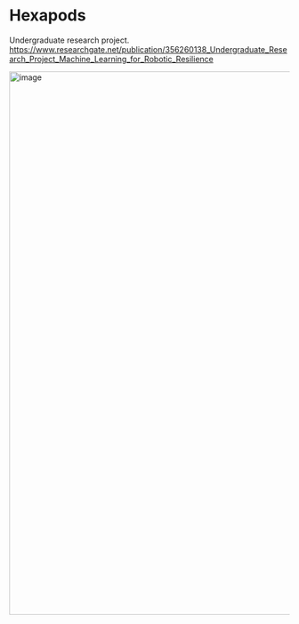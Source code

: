 # Hexapods
Undergraduate research project. 
https://www.researchgate.net/publication/356260138_Undergraduate_Research_Project_Machine_Learning_for_Robotic_Resilience

<img width="978" alt="image" src="https://github.com/hugodrw/Hexapods/assets/57684998/fe0e58cb-8ccf-43f6-8b88-7776760a9d12">
